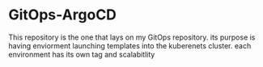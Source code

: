 # GitOps-ArgoCD

This repository is the one that lays on my GitOps repository.
its purpose is having enviorment launching templates into the kuberenets cluster.
each environment has its own tag and scalabitlity  